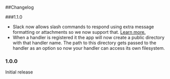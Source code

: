 ##Changelog

###1.1.0
- Slack now allows slash commands to respond using extra message formatting or attachments so we now support that. [Learn more.](https://api.slack.com/slash-commands)
- When a handler is registered it the app will now create a public directory with that handler name. The path to this directory gets passed to the handler as an option so now your handler can access its own filesystem.

### 1.0.0
Initial release